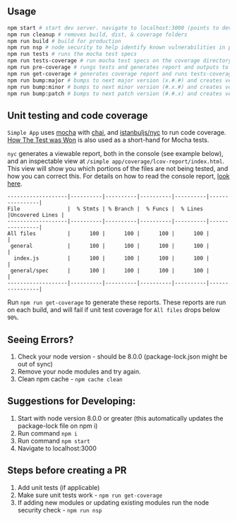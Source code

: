 ## Usage

```sh
npm start # start dev server. navigate to localhost:3000 (points to development backend)
npm run cleanup # removes build, dist, & coverage folders
npm run build # build for production
npm run nsp # node security to help identify known vulnerabilities in project
npm run tests # runs the mocha test specs
npm run tests-coverage # run mocha test specs on the coverage directory
npm run pre-coverage # rungs tests and generates report and outputs to coverage directory
npm run get-coverage # generates coverage report and runs tests-coverage
npm run bump:major # bumps to next major version (x.#.#) and creates version tag
npm run bump:minor # bumps to next minor version (#.x.#) and creates version tag
npm run bump:patch # bumps to next patch version (#.#.x) and creates version tag
```

## Unit testing and code coverage
`Simple App` uses [mocha](https://mochajs.org/) with [chai](http://chaijs.com/), and [istanbuljs/nyc](https://github.com/istanbuljs/nyc) to run code coverage. [How The Test was Won](https://github.com/Koleok/how-the-test-was-won/blob/master/src/index.js) is also used as a short-hand for Mocha tests.

`nyc` generates a viewable report, both in the console (see example below), and an inspectable view at `/simple app/coverage/lcov-report/index.html`. This view will show you which portions of the files are not being tested, and how you can correct this. For details on how to read the console report, [look here](https://stackoverflow.com/questions/26618243/how-do-i-read-an-istanbul-coverage-report).

```
-------------------|----------|----------|----------|----------|----------------|
File               |  % Stmts | % Branch |  % Funcs |  % Lines |Uncovered Lines |
-------------------|----------|----------|----------|----------|----------------|
All files          |      100 |      100 |      100 |      100 |                |
 general           |      100 |      100 |      100 |      100 |                |
  index.js         |      100 |      100 |      100 |      100 |                |
 general/spec      |      100 |      100 |      100 |      100 |                |
-------------------|----------|----------|----------|----------|----------------|
```

Run `npm run get-coverage` to generate these reports. These reports are run on each build, and will fail if unit test coverage for `All files` drops below `90%`.

## Seeing Errors?
1. Check your node version - should be 8.0.0 (package-lock.json might be out of sync)
2. Remove your node modules and try again.
3. Clean npm cache - `npm cache clean`

## Suggestions for Developing:
1. Start with node version 8.0.0 or greater (this automatically updates the package-lock file on npm i)
2. Run command `npm i`
3. Run command `npm start`
4. Navigate to localhost:3000

## Steps before creating a PR
1. Add unit tests (if applicable)
2. Make sure unit tests work - `npm run get-coverage`
3. If adding new modules or updating existing modules run the node security check - `npm run nsp`
